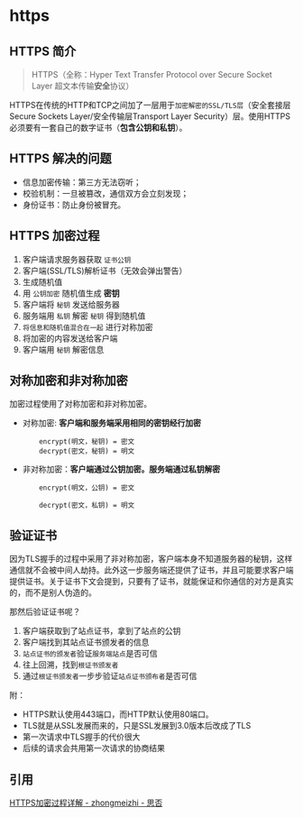 # https



## HTTPS 简介

> HTTPS（全称：Hyper Text Transfer Protocol over Secure Socket Layer 超文本传输**安全**协议）

HTTPS在传统的HTTP和TCP之间加了一层用于`加密解密的SSL/TLS层`（安全套接层Secure Sockets Layer/安全传输层Transport Layer Security）层。使用HTTPS必须要有一套自己的数字证书（**包含公钥和私钥**）。



## HTTPS 解决的问题

- 信息加密传输：第三方无法窃听；
- 校验机制：一旦被篡改，通信双方会立刻发现；
- 身份证书：防止身份被冒充。



## HTTPS 加密过程

1. 客户端请求服务器获取 `证书公钥`
2. 客户端(SSL/TLS)解析证书（无效会弹出警告）
3. 生成随机值
4. 用 `公钥加密` 随机值生成 **密钥**
5. 客户端将 `秘钥` 发送给服务器
6. 服务端用 `私钥` 解密 `秘钥` 得到随机值
7. `将信息和随机值混合在一起` 进行对称加密
8. 将加密的内容发送给客户端
9. 客户端用 `秘钥` 解密信息



## 对称加密和非对称加密

加密过程使用了对称加密和非对称加密。

- 对称加密: **客户端和服务端采用相同的密钥经行加密**

  ```
      encrypt(明文，秘钥) = 密文
      decrypt(密文，秘钥) = 明文
  ```

- 非对称加密：**客户端通过公钥加密。服务端通过私钥解密**

  ```
      encrypt(明文，公钥) = 密文
  
      decrypt(密文，私钥) = 明文
  ```



## 验证证书

因为TLS握手的过程中采用了非对称加密，客户端本身不知道服务器的秘钥，这样通信就不会被中间人劫持。此外这一步服务端还提供了证书，并且可能要求客户端提供证书。关于证书下文会提到，只要有了证书，就能保证和你通信的对方是真实的，而不是别人伪造的。

那然后验证证书呢？

1. 客户端获取到了站点证书，拿到了站点的公钥
2. 客户端找到其站点证书颁发者的信息
3. `站点证书的颁发者`验证`服务端站点`是否可信
4. 往上回溯，找到`根证书颁发者`
5. 通过`根证书颁发者`一步步验证`站点证书颁布者`是否可信

附：

- HTTPS默认使用443端口，而HTTP默认使用80端口。
- TLS就是从SSL发展而来的，只是SSL发展到3.0版本后改成了TLS
- 第一次请求中TLS握手的代价很大
- 后续的请求会共用第一次请求的协商结果



## 引用

[HTTPS加密过程详解 - zhongmeizhi  - 思否](https://segmentfault.com/a/1190000019976390)